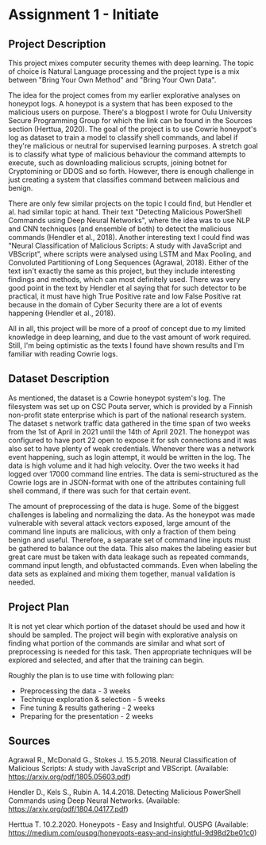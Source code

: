 # Assignment 1 - Initiate

## Project Description
This project mixes computer security themes with deep learning. 
The topic of choice is Natural Language processing and the project type is a mix between "Bring Your Own Method"
and "Bring Your Own Data".

The idea for the project comes from my earlier explorative analyses on honeypot logs. A honeypot is
a system that has been exposed to the malicious users on purpose. There's a blogpost I wrote for Oulu University Secure Programming Group
for which the link can be found in the Sources section (Herttua, 2020).
The goal of the project is to use Cowrie honeypot's log as dataset to train a model to classify 
shell commands, and label if they're malicious or neutral for supervised learning purposes. 
A stretch goal is to classify what type of malicious behaviour the command attempts to execute,
such as downloading malicious scrupts, joining botnet for Cryptomining or DDOS and so forth.
However, there is enough challenge in just creating a system that classifies command between malicious and benign.

There are only few similar projects on the topic I could find, but Hendler et al. had similar topic at hand. 
Their text "Detecting Malicious PowerShell Commands using Deep Neural Networks", where the idea
was to use NLP and CNN techniques (and ensemble of both) to detect the malicious commands (Hendler et al., 2018).
Another interesting text I could find was "Neural Classification of Malicious Scripts: A study with
JavaScript and VBScript", where scripts were analysed using LSTM and Max Pooling, and 
Convoluted Partitioning of Long Sequences (Agrawal, 2018). Either of the text isn't exactly the same
as this project, but they include interesting findings and methods, which can most definitely used.
There was very good point in the text by Hendler et al saying that for such detector to be practical,
it must have high True Positive rate and low False Positive rat because in the domain of Cyber Security 
there are a lot of events happening (Hendler et al., 2018).

All in all, this project will be more of a proof of concept due to my limited knowledge in deep learning,
and due to the vast amount of work required. Still, I'm being optimistic as the texts I found have shown 
results and I'm familiar with reading Cowrie logs.


## Dataset Description
As mentioned, the dataset is a Cowrie honeypot system's log. The filesystem was set up on CSC Pouta server,
which is provided by a Finnish non-profit state enterprise which is part of the national research system.
The dataset s network traffic data gathered in the time span of two weeks from the 1st of April in 2021 until the
14th of April 2021. The honeypot was configured to have port 22 open to expose it for ssh connections and it was also set
to have plenty of weak credentials. Whenever there was a network event happening, such as login attempt, it would be written
in the log. The data is high volume and it had high velocity. Over the two weeks it had logged over 17000 command line entries.
The data is semi-structured as the Cowrie logs are in JSON-format with one of the attributes containing full shell command,
if there was such for that certain event.

The amount of preprocessing of the data is huge. Some of the biggest challenges is labeling and normalizing the data.
As the honeypot was made vulnerable with several attack vectors exposed, large amount of the command line inputs are malicious,
with only a fraction of them being benign and useful. Therefore, a separate set of command line inputs must be gathered to
balance out the data. This also makes the labeling easier but great care must be taken with data leakage such as repeated commands,
command input length, and obfustacted commands. Even when labeling the data sets as explained and mixing them together, 
manual validation is needed. 

## Project Plan
It is not yet clear which portion of the dataset should be used and how it should be sampled. The project will begin with
explorative analysis on finding what portion of the commands are similar and what sort of preprocessing is needed for this task. 
Then appropriate techniques will be explored and selected, and after that the training can begin.

Roughly the plan is to use time with following plan:
- Preprocessing the data             - 3 weeks 
- Technique exploration & selection  - 5 weeks
- Fine tuning & results gathering    - 2 weeks
- Preparing for the presentation     - 2 weeks


## Sources

Agrawal R., McDonald G., Stokes J. 15.5.2018. Neural Classification of Malicious Scripts: A study with
JavaScript and VBScript. (Available: https://arxiv.org/pdf/1805.05603.pdf)

Hendler D., Kels S., Rubin A. 14.4.2018. Detecting Malicious PowerShell Commands using Deep Neural Networks.
(Available: https://arxiv.org/pdf/1804.04177.pdf)

Herttua T. 10.2.2020. Honeypots - Easy and Insightful. OUSPG 
(Available: https://medium.com/ouspg/honeypots-easy-and-insightful-9d98d2be01c0)
